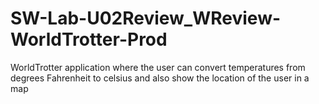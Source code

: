 # SW-Lab-U02Review_WReview-WorldTrotter-Prod
WorldTrotter application where the user can convert temperatures from degrees Fahrenheit to celsius and also show the location of the user in a map

